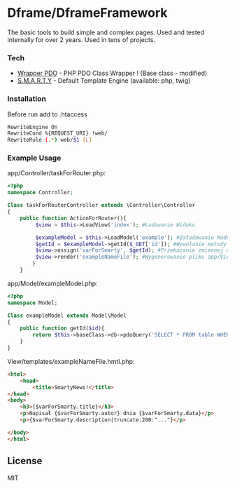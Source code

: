 # Dframe/DframeFramework

The basic tools to build simple and complex pages. Used and tested internally for over 2 years. Used in tens of projects.

### Tech

* [Wrapper PDO] - PHP PDO Class Wrapper ! (Base class - modified)
* [S.M.A.R.T.Y] - Default Template Engine (available: php, twig)


### Installation

Before run add to .htaccess 

```sh
RewriteEngine On
RewriteCond %{REQUEST_URI} !web/
RewriteRule (.*) web/$1 [L]
```



### Example Usage

app/Controller/taskForRouter.php:
```php
<?php
namespace Controller;

Class taskForRouterController extends \Controller\Controller
{
    public function ActionForRouter(){
         $view = $this->LoadView('index'); #Ładowanie Widoku

         $exampleModel = $this->LoadModel('example'); #Załadowanie Modelu
         $getId = $exampleModel->getId($_GET['id']); #Wywołanie metody 
         $view->assign('varForSmarty', $getId); #Przekazanie zmiennej do view
         $view->render('exampleNameFile'); #Wygenerowanie pliku app/View/templates/exampleNameFile.tpl
        }
    }


```

app/Model/exampleModel.php:
```php
<?php
namespace Model;

Class exampleModel extends Model\Model
{
    public function getId($id){
        return $this->baseClass->db->pdoQuery('SELECT * FROM table WHERE id=? LIMIT 1', array($id))->results();
    }
}
```

View/templates/exampleNameFile.hmtl.php:
```html
<html>
	<head>
		<title>SmartyNews!</title>
</head>
<body>
	<h3>{$varForSmarty.title}</h3>
 	<p>Napisał {$varForSmarty.autor} dnia {$varForSmarty.data}</p>
	<p>{$varForSmarty.description|truncate:200:"..."}</p> 

</body>
</html>
```


License
----

MIT

   [Wrapper PDO]: <https://github.com/neerajsinghsonu/PDO_Class_Wrapper>
   [S.M.A.R.T.Y]: <https://github.com/smarty-php/smarty>

